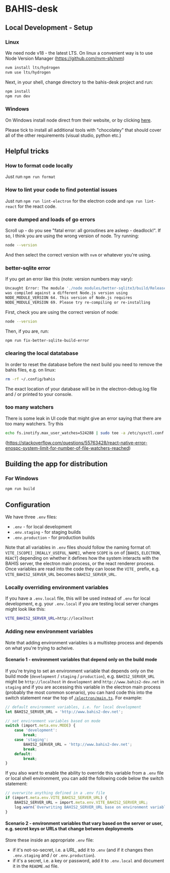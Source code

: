 # BAHIS-desk

## Local Development - Setup

### Linux

We need node v18 - the latest LTS. On linux a convenient way is to use Node Version Manager (https://github.com/nvm-sh/nvm)

```bash
nvm install lts/hydrogen
nvm use lts/hydrogen
```

Next, in your shell, change directory to the bahis-desk project and run:

```bash
npm install
npm run dev
```

### Windows

On Windows install node direct from their website, or by clicking [here](https://nodejs.org/dist/v18.17.1/node-v18.17.1-x64.msi).

Please tick to install all additional tools with "chocolatey" that should cover all of the other requirements (visual studio, python etc.)

## Helpful tricks

### How to format code locally

Just run `npm run format`

### How to lint your code to find potential issues

Just run `npm run lint-electron` for the electron code and `npm run lint-react` for the react code.

### core dumped and loads of go errors

Scroll up - do you see "fatal error: all goroutines are asleep - deadlock!". If so, I think you are using the wrong version of node. Try running:

```bash
node --version
```

And then select the correct version with `nvm` or whatever you're using.

### better-sqlite error

If you get an error like this (note: version numbers may vary):

```bash
Uncaught Error: The module './node_modules/better-sqlite3/build/Release/better_sqlite3.node'
was compiled against a different Node.js version using
NODE_MODULE_VERSION 64. This version of Node.js requires
NODE_MODULE_VERSION 69. Please try re-compiling or re-installing
```

First, check you are using the correct version of node:

```bash
node --version
```

Then, if you are, run:

```bash
npm run fix-better-sqlite-build-error
```

### clearing the local datatabase

In order to reset the database before the next build you need to remove the bahis files, e.g. on linux:

```bash
rm -rf ~/.config/bahis
```

The exact location of your database will be in the electron-debug.log file and / or printed to your console.

### too many watchers

There is some leak in UI code that might give an error saying that there are too many watchers. Try this

```bash
echo fs.inotify.max_user_watches=524288 | sudo tee -a /etc/sysctl.conf && sudo sysctl -p
```

(https://stackoverflow.com/questions/55763428/react-native-error-enospc-system-limit-for-number-of-file-watchers-reached)

## Building the app for distribution

### For Windows

```bash
npm run build
```

## Configuration

We have three `.env` files:

- `.env` - for local development
- `.env.staging` - for staging builds
- `.env.production` - for production builds

Note that all variables in `.env` files should follow the naming format of: `VITE_[SCOPE]_[REALLY_USEFUL_NAME]`, where `SCOPE` is on of [`BAHIS`, `ELECTRON`, `REACT`] depending on whether it defines how the system interacts with the BAHIS server, the electron main process, or the react renderer process.
Once variables are read into the code they can loose the `VITE_` prefix, e.g. `VITE_BAHIS2_SERVER_URL` becomes `BAHIS2_SERVER_URL`.

### Locally overriding environment variables

If you have a `.env.local` file, this will be used instead of `.env` for local development, e.g. your `.env.local` if you are testing local server changes might look like this:

```bash
VITE_BAHIS2_SERVER_URL=http://localhost
```

### Adding new environment variables

Note that adding environment variables is a multistep process and depends on what you're trying to acheive.

#### Scenario 1 - environment variables that depend only on the build mode

If you're trying to set an environment variable that depends only on the build mode (`development` / `staging` / `production`), e.g. `BAHIS2_SERVER_URL` might be `http://localhost` in `development` and `http://www.bahis2-dev.net` in `staging` and if you are accessing this variable in the electron main process (probably the most common scenario), you can hard code this into the switch statement near the top of [`/electron/main.ts`](./electron/main.ts). For example:

```typescript
// default environment variables, i.e. for local development
let BAHIS2_SERVER_URL = 'http://www.bahis2-dev.net';

// set environment variables based on mode
switch (import.meta.env.MODE) {
    case 'development':
        break;
    case 'staging':
        BAHIS2_SERVER_URL = 'http://www.bahis2-dev.net';
        break;
    default:
        break;
}
```

If you also want to enable the ability to override this variable from a `.env` file or local shell environment, you can add the following code below the switch statement:

```typescript
// overwrite anything defined in a .env file
if (import.meta.env.VITE_BAHIS2_SERVER_URL) {
    BAHIS2_SERVER_URL = import.meta.env.VITE_BAHIS2_SERVER_URL;
    log.warn(`Overwriting BAHIS2_SERVER_URL base on environment variables or .env[.local] file.`)
}
```

#### Scenario 2 - environment variables that vary based on the server or user, e.g. secret keys or URLs that change between deployments

Store these inside an appropriate `.env` file:

- if it's not-so-secret, i.e. a URL, add it to `.env` (and if it changes then `.env.staging` and / or `.env.production`).
- if it's a secret, i.e. a key or password, add it to `.env.local` and document it in the `README.md` file.
